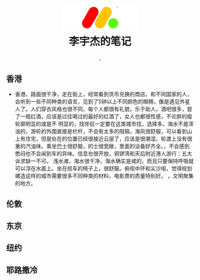  <h1  align="center"> 
  <br>
  <a href="https://github.com/shuzijianzao/Spiral3D/blob/master/Picture/SHUZIJIANZAO"><img src="https://github.com/shuzijianzao/Spiral3D/blob/master/Picture/SHUZIJIANZAO.png" alt="SHUZIJIANZAO" width="200"></a>
  <br>
  李宇杰的笔记
  <br>
</h1>

<h4 align="center"><a href="http://shuzijianzao.com" target="_blank"></a>.</h4>

## 香港
- 香港，路面很干净，走在街上，经常看到货币兑换的商店，和不同国家的人，会听到一些不同种类的语言，见到了5钟以上不同颜色的眼睛，像是遇见外星人了。人们穿衣风格也很不同，每个人都很有礼貌，乐于助人，酒吧很多，尝了一瓶红酒，应该是过往喝过的最好的红酒了，女人也都很性感，不论胖的瘦轮廓明显的或是不 明显的，找伴侣一定要在这类城市找，选择多。海水不是浑浊的，游轮的外围直接是栏杆，不会有太多的阻隔，海风很舒服，可以看到山上有住宅，但是处在的位置已经很接近云层了，应该是很潮湿，轮渡上没有很重的汽油味。乘坐巴士很舒服，的士很宽敞，里面的设备好齐全。，不会感到憋闷也不会闻到车的异味。信息也很开放，铜锣湾和天后附近港人游行：五大诉求缺一不可。
  浅水滩，海水很干净，海水确实是咸的，而且只要保持呼吸就可以浮在水面上。坐在缆车的椅子上，很舒服。俯视中环和尖沙咀，觉得规划建造这样的城市需要很多不同种类的材料，电影票的质量特别好。
  ，文明聚集的地方。

## 伦敦

## 东京

## 纽约

## 耶路撒冷